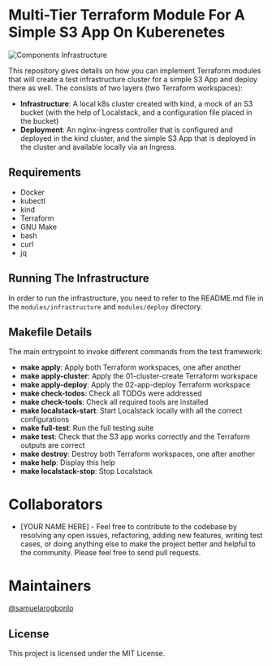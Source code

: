 # Multi-Tier Terraform Module For A Simple S3 App On Kuberenetes

![Components Infrastructure](https://github.com/user-attachments/assets/f165cfd3-81a1-4e4e-b09f-850380ef3364)

This repository gives details on how you can implement Terraform modules that will create a test infrastructure cluster for a simple S3 App and deploy there as well. The consists of two layers (two Terraform workspaces):

- **Infrastructure**: A local k8s cluster created with kind, a mock of an S3 bucket (with the help of Localstack, and a configuration file placed in the bucket)
- **Deployment**: An nginx-ingress controller that is configured and deployed in the kind cluster, and the simple S3 App that is deployed in the cluster and available locally via an Ingress.

## Requirements
- Docker
- kubectl
- kind
- Terraform
- GNU Make
- bash
- curl
- jq

## Running The Infrastructure
In order to run the infrastructure, you need to refer to the README.md file in the `modules/infrastructure` and `modules/deploy` directory.

## Makefile Details

The main entrypoint to invoke different commands from the test framework:

- **make apply**: Apply both Terraform workspaces, one after another
- **make apply-cluster**: Apply the 01-cluster-create Terraform workspace
- **make apply-deploy**: Apply the 02-app-deploy Terraform workspace
- **make check-todos**: Check all TODOs were addressed
- **make check-tools**: Check all required tools are installed
- **make localstack-start**: Start Localstack locally with all the correct configurations
- **make full-test**: Run the full testing suite
- **make test**: Check that the S3 app works correctly and the Terraform outputs are correct
- **make destroy**: Destroy both Terraform workspaces, one after another
- **make help**: Display this help
- **make localstack-stop**: Stop Localstack

# Collaborators
- [YOUR NAME HERE] - Feel free to contribute to the codebase by resolving any open issues, refactoring, adding new features, writing test cases, or doing anything else to make the project better and helpful to the community. Please feel free to send pull requests.

# Maintainers
[@samuelarogbonlo](https://github.com/samuelarogbonlo)

## License
This project is licensed under the MIT License.
